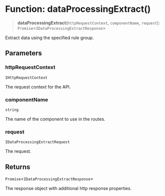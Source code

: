 # Function: dataProcessingExtract()

> **dataProcessingExtract**(`httpRequestContext`, `componentName`, `request`): `Promise`\<`IDataProcessingExtractResponse`\>

Extract data using the specified rule group.

## Parameters

### httpRequestContext

`IHttpRequestContext`

The request context for the API.

### componentName

`string`

The name of the component to use in the routes.

### request

`IDataProcessingExtractRequest`

The request.

## Returns

`Promise`\<`IDataProcessingExtractResponse`\>

The response object with additional http response properties.
